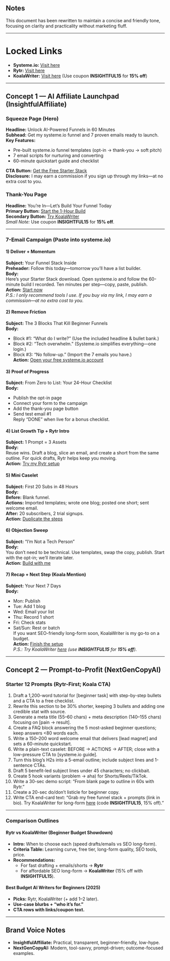 ## Notes
This document has been rewritten to maintain a concise and friendly tone, focusing on clarity and practicality without marketing fluff.

---

# Locked Links
- **Systeme.io:** [Visit here](https://systeme.io/?sa=sa0238900402f072313107c74cdb59f0c791091516)
- **Rytr:** [Visit here](https://rytr.me/?via=NextGenCopyAI)
- **KoalaWriter:** [Visit here](https://koala.sh/?via=NextGenCopyAI) (Use coupon **INSIGHTFUL15** for **15% off**)

---

## Concept 1 — AI Affiliate Launchpad (InsightfulAffiliate)

### Squeeze Page (Hero)
**Headline:** Unlock AI-Powered Funnels in 60 Minutes  
**Subhead:** Get my systeme.io funnel and 7 proven emails ready to launch.  
**Key Features:**  
- Pre-built systeme.io funnel templates (opt-in → thank-you → soft pitch)  
- 7 email scripts for nurturing and converting  
- 60-minute quickstart guide and checklist  

**CTA Button:** [Get the Free Starter Stack](https://systeme.io/?sa=sa0238900402f072313107c74cdb59f0c791091516)  
**Disclosure:** I may earn a commission if you sign up through my links—at no extra cost to you.

### Thank-You Page
**Headline:** You’re In—Let’s Build Your Funnel Today  
**Primary Button:** [Start the 1-Hour Build](https://systeme.io/?sa=sa0238900402f072313107c74cdb59f0c791091516)  
**Secondary Button:** [Try KoalaWriter](https://koala.sh/?via=NextGenCopyAI)  
_Small Note:_ Use coupon **INSIGHTFUL15** for **15% off**.

---

### 7-Email Campaign (Paste into systeme.io)

#### 1) Deliver + Momentum
**Subject:** Your Funnel Stack Inside  
**Preheader:** Follow this today—tomorrow you’ll have a list builder.  
**Body:**  
Here’s your Starter Stack download. Open systeme.io and follow the 60-minute build I recorded. Ten minutes per step—copy, paste, publish.  
**Action:** [Start now](https://systeme.io/?sa=sa0238900402f072313107c74cdb59f0c791091516)  
_P.S.: I only recommend tools I use. If you buy via my link, I may earn a commission—at no extra cost to you._

#### 2) Remove Friction
**Subject:** The 3 Blocks That Kill Beginner Funnels  
**Body:**  
- Block #1: “What do I write?” (Use the included headline & bullet bank.)  
- Block #2: “Tech overwhelm.” (Systeme.io simplifies everything—one login.)  
- Block #3: “No follow-up.” (Import the 7 emails you have.)  
**Action:** [Open your free systeme.io account](https://systeme.io/?sa=sa0238900402f072313107c74cdb59f0c791091516)

#### 3) Proof of Progress
**Subject:** From Zero to List: Your 24-Hour Checklist  
**Body:**  
- Publish the opt-in page  
- Connect your form to the campaign  
- Add the thank-you page button  
- Send test email #1  
Reply “DONE” when live for a bonus checklist.

#### 4) List Growth Tip + Rytr Intro
**Subject:** 1 Prompt = 3 Assets  
**Body:**  
Reuse wins. Draft a blog, slice an email, and create a short from the same outline. For quick drafts, Rytr helps keep you moving.  
**Action:** [Try my Rytr setup](https://rytr.me/?via=NextGenCopyAI)

#### 5) Mini Caselet
**Subject:** First 20 Subs in 48 Hours  
**Body:**  
**Before:** Blank funnel.  
**Actions:** Imported templates; wrote one blog; posted one short; sent welcome email.  
**After:** 20 subscribers, 2 trial signups.  
**Action:** [Duplicate the steps](https://systeme.io/?sa=sa0238900402f072313107c74cdb59f0c791091516)

#### 6) Objection Sweep
**Subject:** “I’m Not a Tech Person”  
**Body:**  
You don’t need to be technical. Use templates, swap the copy, publish. Start with the opt-in; we’ll iterate later.  
**Action:** [Build with me](https://systeme.io/?sa=sa0238900402f072313107c74cdb59f0c791091516)

#### 7) Recap + Next Step (Koala Mention)
**Subject:** Your Next 7 Days  
**Body:**  
- Mon: Publish  
- Tue: Add 1 blog  
- Wed: Email your list  
- Thu: Record 1 short  
- Fri: Check stats  
- Sat/Sun: Rest or batch  
If you want SEO-friendly long-form soon, KoalaWriter is my go-to on a budget.  
**Action:** [Finish the setup](https://systeme.io/?sa=sa0238900402f072313107c74cdb59f0c791091516)  
_P.S.: Try KoalaWriter [here](https://koala.sh/?via=NextGenCopyAI) (use **INSIGHTFUL15** for **15% off**)._

---

## Concept 2 — Prompt-to-Profit (NextGenCopyAI)

### Starter 12 Prompts (Rytr-First; Koala CTA)
1. Draft a 1,200-word tutorial for [beginner task] with step-by-step bullets and a CTA to a free checklist.  
2. Rewrite this section to be 30% shorter, keeping 3 bullets and adding one credible stat with source.  
3. Generate a meta title (55–60 chars) + meta description (140–155 chars) focusing on [pain → result].  
4. Create a FAQ block answering the 5 most-asked beginner questions; keep answers <80 words each.  
5. Write a 150–200 word welcome email that delivers [lead magnet] and sets a 60-minute quickstart.  
6. Write a plain-text caselet: BEFORE → ACTIONS → AFTER; close with a low-pressure CTA to [systeme.io guide].  
7. Turn this blog’s H2s into a 5-email outline; include subject lines and 1-sentence CTAs.  
8. Draft 5 benefit-led subject lines under 45 characters; no clickbait.  
9. Create 5 hook variants (problem → aha) for Shorts/Reels/TikTok.  
10. Write a 30-sec demo script: “From blank page to outline in 60s with Rytr.”  
11. Create a 20-sec do/don’t listicle for beginner copy.  
12. Write CTA end-card text: “Grab my free funnel stack + prompts (link in bio). Try KoalaWriter for long-form [here](https://koala.sh/?via=NextGenCopyAI) (code **INSIGHTFUL15**, 15% off).”

---

### Comparison Outlines

#### Rytr vs KoalaWriter (Beginner Budget Showdown)
- **Intro:** When to choose each (speed drafts/emails vs SEO long-form).  
- **Criteria Table:** Learning curve, free tier, long-form quality, SEO tools, price.  
- **Recommendations:**  
  - For fast drafting + emails/shorts → **Rytr**  
  - For affordable SEO long-form → **KoalaWriter** (15% off with **INSIGHTFUL15**).

#### Best Budget AI Writers for Beginners (2025)
- **Picks:** Rytr, KoalaWriter (+ add 1–2 later).  
- **Use-case blurbs + “who it’s for.”**  
- **CTA rows with links/coupon text.**

---

## Brand Voice Notes
- **InsightfulAffiliate:** Practical, transparent, beginner-friendly, low-hype.  
- **NextGenCopyAI:** Modern, tool-savvy, prompt-driven; outcome-focused examples.